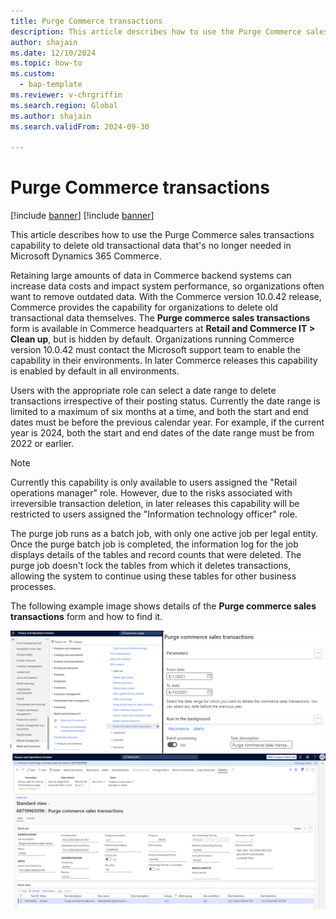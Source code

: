 ```yaml
---
title: Purge Commerce transactions
description: This article describes how to use the Purge Commerce sales transactions capability to delete old transactional data that's no longer needed in Microsoft Dynamics 365 Commerce.
author: shajain
ms.date: 12/10/2024
ms.topic: how-to
ms.custom: 
  - bap-template
ms.reviewer: v-chrgriffin
ms.search.region: Global
ms.author: shajain
ms.search.validFrom: 2024-09-30

---
```


# Purge Commerce transactions

[!include [banner](../includes/banner.md)]
[!include [banner](../includes/preview-banner.md)]

This article describes how to use the Purge Commerce sales transactions capability to delete old transactional data that's no longer needed in Microsoft Dynamics 365 Commerce.

Retaining large amounts of data in Commerce backend systems can increase data costs and impact system performance, so organizations often want to remove outdated data. With the Commerce version 10.0.42 release, Commerce provides the capability for organizations to delete old transactional data themselves. The **Purge commerce sales transactions** form is available in Commerce headquarters at **Retail and Commerce IT \> Clean up**, but is hidden by default. Organizations running Commerce version 10.0.42 must contact the Microsoft support team to enable the capability in their environments. In later Commerce releases this capability is enabled by default in all environments. 

Users with the appropriate role can select a date range to delete transactions irrespective of their posting status. Currently the date range is limited to a maximum of six months at a time, and both the start and end dates must be before the previous calendar year. For example, if the current year is 2024, both the start and end dates of the date range must be from 2022 or earlier. 

> [!NOTE]
> Currently this capability is only available to users assigned the "Retail operations manager" role. However, due to the risks associated with irreversible transaction deletion, in later releases this capability will be restricted to users assigned the "Information technology officer" role. 

The purge job runs as a batch job, with only one active job per legal entity. Once the purge batch job is completed, the information log for the job displays details of the tables and record counts that were deleted. The purge job doesn't lock the tables from which it deletes transactions, allowing the system to continue using these tables for other business processes. 

The following example image shows details of the **Purge commerce sales transactions** form and how to find it.

 ![Purge commerce transactions form](media/Purge_commerce_transactions_1.png)
